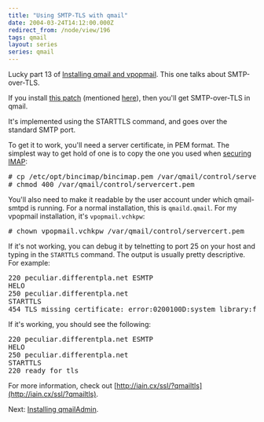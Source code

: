 ```yaml
---
title: "Using SMTP-TLS with qmail"
date: 2004-03-24T14:12:00.000Z
redirect_from: /node/view/196
tags: qmail
layout: series
series: qmail
---
```

Lucky part 13 of [Installing qmail and vpopmail](/node/view/165). This one talks about SMTP-over-TLS.

If you install [this patch](http://shupp.org/patches/netqmail-1.05-tls-smtpauth-20040207.patch) (mentioned [here](/node/view/167)), then you'll get SMTP-over-TLS in qmail.

It's implemented using the STARTTLS command, and goes over the standard SMTP port.

To get it to work, you'll need a server certificate, in PEM format. The simplest way to get hold of one is to copy the one you used when [securing IMAP](/node/view/190):

<pre># cp /etc/opt/bincimap/bincimap.pem /var/qmail/control/servercert.pem
# chmod 400 /var/qmail/control/servercert.pem</pre>

You'll also need to make it readable by the user account under which qmail-smtpd is running. For a normal installation, this is `qmaild.qmail`. For my vpopmail installation, it's `vpopmail.vchkpw`:

<pre># chown vpopmail.vchkpw /var/qmail/control/servercert.pem</pre>

If it's not working, you can debug it by telnetting to port 25 on your host and typing in the `STARTTLS` command. The output is usually pretty descriptive. For example:

<pre>220 peculiar.differentpla.net ESMTP
HELO
250 peculiar.differentpla.net
STARTTLS
454 TLS missing certificate: error:0200100D:system library:fopen:Permission denied (#4.3.0)</pre>

If it's working, you should see the following:

<pre>220 peculiar.differentpla.net ESMTP
HELO
250 peculiar.differentpla.net
STARTTLS
220 ready for tls</pre>

For more information, check out [http://iain.cx/ssl/?qmailtls](http://iain.cx/ssl/?qmailtls).

Next: [Installing qmailAdmin](/node/view/198).
